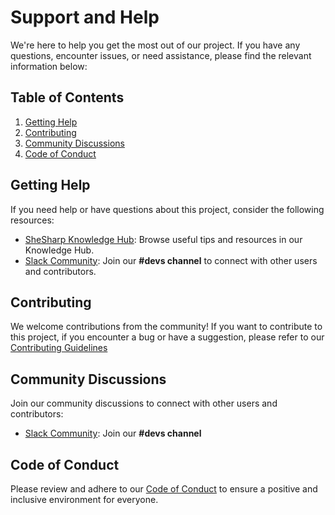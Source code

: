 # Support and Help

We're here to help you get the most out of our project. If you have any questions, encounter issues, or need assistance, please find the relevant information below:

## Table of Contents

1. [Getting Help](#getting-help)
2. [Contributing](#contributing)
3. [Community Discussions](#community-discussions)
4. [Code of Conduct](#code-of-conduct)

## Getting Help

If you need help or have questions about this project, consider the following resources:

- [SheSharp Knowledge Hub](https://github.com/shesharpnl/knowledge-hub): Browse useful tips and resources in our Knowledge Hub.
- [Slack Community](https://shesharp.co/slack): Join our **#devs channel** to connect with other users and contributors.

## Contributing

We welcome contributions from the community! If you want to contribute to this project, if you encounter a bug or have a suggestion, please refer to our [Contributing Guidelines](CONTRIBUTING.md)

## Community Discussions

Join our community discussions to connect with other users and contributors:

- [Slack Community](https://shesharp.co/slack): Join our **#devs channel**

## Code of Conduct

Please review and adhere to our [Code of Conduct](CODE_OF_CONDUCT.md) to ensure a positive and inclusive environment for everyone.

